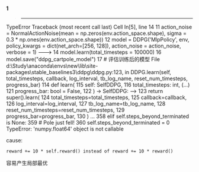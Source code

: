 #### 1
>---------------------------------------------------------------------------
TypeError                                 Traceback (most recent call last)
Cell In[5], line 14
     11 action_noise = NormalActionNoise(mean = np.zeros(env.action_space.shape), sigma = 0.3 * np.ones(env.action_space.shape))
     12 model = DDPG('MlpPolicy', env, policy_kwargs = dict(net_arch=[256, 128]), action_noise = action_noise, verbose = 1)
---> 14 model.learn(total_timesteps = 100000)
     16 model.save("ddpg_cartpole_model")
     17 # 评估训练后的模型
File d:\Study\anaconda\envs\new\lib\site-packages\stable_baselines3\ddpg\ddpg.py:123, in DDPG.learn(self, total_timesteps, callback, log_interval, tb_log_name, reset_num_timesteps, progress_bar)
    114 def learn(
    115     self: SelfDDPG,
    116     total_timesteps: int,
   (...)
    121     progress_bar: bool = False,
    122 ) -> SelfDDPG:
--> 123     return super().learn(
    124         total_timesteps=total_timesteps,
    125         callback=callback,
    126         log_interval=log_interval,
    127         tb_log_name=tb_log_name,
    128         reset_num_timesteps=reset_num_timesteps,
    129         progress_bar=progress_bar,
    130     )
...
    358 elif self.steps_beyond_terminated is None:
    359     # Pole just fell!
    360     self.steps_beyond_terminated = 0
TypeError: 'numpy.float64' object is not callable


cause: 

    reward += 10 * self.reward() instead of reward += 10 * reward() 



容易产生局部最优